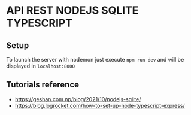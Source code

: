 # API REST NODEJS SQLITE TYPESCRIPT

## Setup
To launch the server with nodemon just execute `npm run dev` and will be displayed in `localhost:8000`

## Tutorials reference
- https://geshan.com.np/blog/2021/10/nodejs-sqlite/
- https://blog.logrocket.com/how-to-set-up-node-typescript-express/